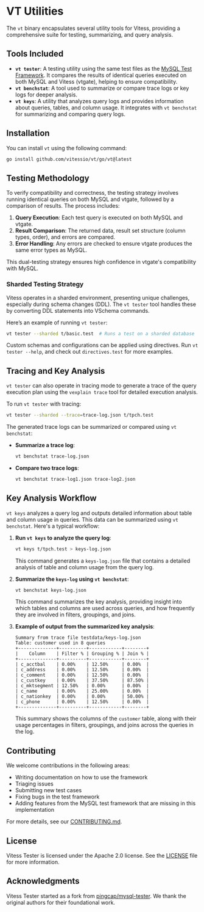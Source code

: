 # VT Utilities

The `vt` binary encapsulates several utility tools for Vitess, providing a comprehensive suite for testing, summarizing, and query analysis.

## Tools Included
- **`vt tester`**: A testing utility using the same test files as the [MySQL Test Framework](https://github.com/mysql/mysql-server/tree/8.0/mysql-test). It compares the results of identical queries executed on both MySQL and Vitess (vtgate), helping to ensure compatibility.
- **`vt benchstat`**: A tool used to summarize or compare trace logs or key logs for deeper analysis.
- **`vt keys`**: A utility that analyzes query logs and provides information about queries, tables, and column usage. It integrates with `vt benchstat` for summarizing and comparing query logs.

## Installation
You can install `vt` using the following command:

```bash
go install github.com/vitessio/vt/go/vt@latest
```

## Testing Methodology

To verify compatibility and correctness, the testing strategy involves running identical queries on both MySQL and vtgate, followed by a comparison of results. The process includes:

1. **Query Execution**: Each test query is executed on both MySQL and vtgate.
2. **Result Comparison**: The returned data, result set structure (column types, order), and errors are compared.
3. **Error Handling**: Any errors are checked to ensure vtgate produces the same error types as MySQL.

This dual-testing strategy ensures high confidence in vtgate's compatibility with MySQL.

### Sharded Testing Strategy
Vitess operates in a sharded environment, presenting unique challenges, especially during schema changes (DDL). The `vt tester` tool handles these by converting DDL statements into VSchema commands.

Here’s an example of running `vt tester`:

```bash
vt tester --sharded t/basic.test  # Runs a test on a sharded database
```

Custom schemas and configurations can be applied using directives. 
Run `vt tester --help`, and check out `directives.test` for more examples.

## Tracing and Key Analysis

`vt tester` can also operate in tracing mode to generate a trace of the query execution plan using the `vexplain trace` tool for detailed execution analysis.

To run `vt tester` with tracing:

```bash
vt tester --sharded --trace=trace-log.json t/tpch.test
```

The generated trace logs can be summarized or compared using `vt benchstat`:

- **Summarize a trace log**:

  ```bash
  vt benchstat trace-log.json
  ```

- **Compare two trace logs**:

  ```bash
  vt benchstat trace-log1.json trace-log2.json
  ```

## Key Analysis Workflow

`vt keys` analyzes a query log and outputs detailed information about table and column usage in queries. This data can be summarized using `vt benchstat`. Here's a typical workflow:

1. **Run `vt keys` to analyze the query log**:

   ```bash
   vt keys t/tpch.test > keys-log.json
   ```

   This command generates a `keys-log.json` file that contains a detailed analysis of table and column usage from the query log.

2. **Summarize the `keys-log` using `vt benchstat`**:

   ```bash
   vt benchstat keys-log.json
   ```

   This command summarizes the key analysis, providing insight into which tables and columns are used across queries, and how frequently they are involved in filters, groupings, and joins.

3. **Example of output from the summarized key analysis**:

   ```
   Summary from trace file testdata/keys-log.json
   Table: customer used in 8 queries
   +--------------+----------+------------+--------+
   |    Column    | Filter % | Grouping % | Join % |
   +--------------+----------+------------+--------+
   | c_acctbal    | 0.00%    | 12.50%     | 0.00%  |
   | c_address    | 0.00%    | 12.50%     | 0.00%  |
   | c_comment    | 0.00%    | 12.50%     | 0.00%  |
   | c_custkey    | 0.00%    | 37.50%     | 87.50% |
   | c_mktsegment | 12.50%   | 0.00%      | 0.00%  |
   | c_name       | 0.00%    | 25.00%     | 0.00%  |
   | c_nationkey  | 0.00%    | 0.00%      | 50.00% |
   | c_phone      | 0.00%    | 12.50%     | 0.00%  |
   +--------------+----------+------------+--------+
   ```

   This summary shows the columns of the `customer` table, along with their usage percentages in filters, groupings, and joins across the queries in the log.

## Contributing

We welcome contributions in the following areas:

- Writing documentation on how to use the framework
- Triaging issues
- Submitting new test cases
- Fixing bugs in the test framework
- Adding features from the MySQL test framework that are missing in this implementation

For more details, see our [CONTRIBUTING.md](./CONTRIBUTING.md).

## License

Vitess Tester is licensed under the Apache 2.0 license. See the [LICENSE](./LICENSE) file for more information.

## Acknowledgments

Vitess Tester started as a fork from [pingcap/mysql-tester](https://github.com/pingcap/mysql-tester). We thank the original authors for their foundational work.